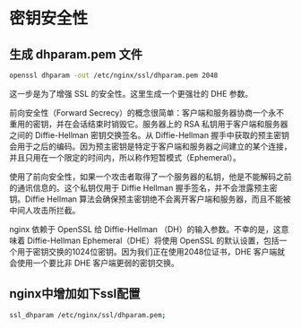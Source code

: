 # 密钥安全性

## 生成 dhparam.pem 文件

```bash
openssl dhparam -out /etc/nginx/ssl/dhparam.pem 2048
```

这一步是为了增强 SSL 的安全性。这里生成一个更强壮的 DHE 参数。

前向安全性（Forward Secrecy）的概念很简单：客户端和服务器协商一个永不重用的密钥，并在会话结束时销毁它。服务器上的 RSA 私钥用于客户端和服务器之间的 Diffie-Hellman 密钥交换签名。从 Diffie-Hellman 握手中获取的预主密钥会用于之后的编码。因为预主密钥是特定于客户端和服务器之间建立的某个连接，并且只用在一个限定的时间内，所以称作短暂模式（Ephemeral）。  

使用了前向安全性，如果一个攻击者取得了一个服务器的私钥，他是不能解码之前的通讯信息的。这个私钥仅用于 Diffie Hellman 握手签名，并不会泄露预主密钥。Diffie Hellman 算法会确保预主密钥绝不会离开客户端和服务器，而且不能被中间人攻击所拦截。  

nginx 依赖于 OpenSSL 给 Diffie-Hellman （DH）的输入参数。不幸的是，这意味着 Diffie-Hellman Ephemeral（DHE）将使用 OpenSSL 的默认设置，包括一个用于密钥交换的1024位密钥。因为我们正在使用2048位证书，DHE 客户端就会使用一个要比非 DHE 客户端更弱的密钥交换。


## nginx中增加如下ssl配置

```bash
ssl_dhparam /etc/nginx/ssl/dhparam.pem;
```